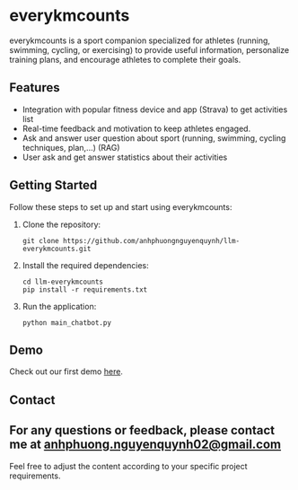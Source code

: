 # everykmcounts

everykmcounts is a sport companion specialized for athletes (running, swimming, cycling, or exercising) to provide useful information, personalize training plans, and encourage athletes to complete their goals.

## Features
- Integration with popular fitness device and app (Strava) to get activities list
- Real-time feedback and motivation to keep athletes engaged.
- Ask and answer user question about sport (running, swimming, cycling techniques, plan,...) (RAG)
- User ask and get answer statistics about their activities

## Getting Started

Follow these steps to set up and start using everykmcounts:

1. Clone the repository:
   ```
   git clone https://github.com/anhphuongnguyenquynh/llm-everykmcounts.git
   ```
2. Install the required dependencies:
   ```
   cd llm-everykmcounts
   pip install -r requirements.txt
   ```
3. Run the application:
   ```
   python main_chatbot.py
   ```

## Demo

Check out our first demo [here](https://vimeo.com/1058162997?share=copy).


## Contact

For any questions or feedback, please contact me at [anhphuong.nguyenquynh02@gmail.com](mailto:anhphuong.nguyenquynh02@gmail.com)
---
Feel free to adjust the content according to your specific project requirements.
